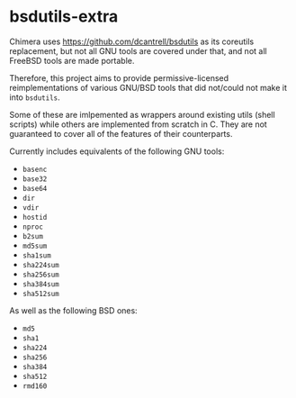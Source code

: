 # bsdutils-extra

Chimera uses https://github.com/dcantrell/bsdutils as its coreutils replacement,
but not all GNU tools are covered under that, and not all FreeBSD tools are made
portable.

Therefore, this project aims to provide permissive-licensed reimplementations of
various GNU/BSD tools that did not/could not make it into `bsdutils`.

Some of these are imlpemented as wrappers around existing utils (shell scripts)
while others are implemented from scratch in C. They are not guaranteed to cover
all of the features of their counterparts.

Currently includes equivalents of the following GNU tools:

- `basenc`
- `base32`
- `base64`
- `dir`
- `vdir`
- `hostid`
- `nproc`
- `b2sum`
- `md5sum`
- `sha1sum`
- `sha224sum`
- `sha256sum`
- `sha384sum`
- `sha512sum`

As well as the following BSD ones:

- `md5`
- `sha1`
- `sha224`
- `sha256`
- `sha384`
- `sha512`
- `rmd160`

